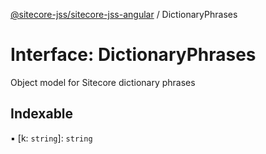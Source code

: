 [@sitecore-jss/sitecore-jss-angular](../README.md) / DictionaryPhrases

# Interface: DictionaryPhrases

Object model for Sitecore dictionary phrases

## Indexable

▪ [k: `string`]: `string`
